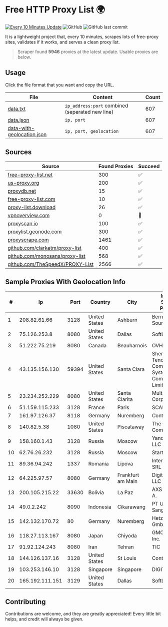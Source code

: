 
# Free HTTP Proxy List 🌍

[![Every 10 Minutes Update](https://github.com/mertguvencli/http-proxy-list/actions/workflows/main.yml/badge.svg?branch=main)](https://github.com/mertguvencli/http-proxy-list/actions/workflows/main.yml)
![GitHub](https://img.shields.io/github/license/mertguvencli/http-proxy-list)
![GitHub last commit](https://img.shields.io/github/last-commit/mertguvencli/http-proxy-list)

It is a lightweight project that, every 10 minutes, scrapes lots of free-proxy sites, validates if it works, and serves a clean proxy list.


> Scraper found **5946** proxies at the latest update. Usable proxies are below.

## Usage

Click the file format that you want and copy the URL.


|File|Content|Count|
|----|-------|-----|
|[data.txt](https://raw.githubusercontent.com/mertguvencli/http-proxy-list/main/proxy-list/data.txt)|`ip_address:port` combined (seperated new line)|607|
|[data.json](https://raw.githubusercontent.com/mertguvencli/http-proxy-list/main/proxy-list/data.json)|`ip, port`|607|
|[data-with-geolocation.json](https://raw.githubusercontent.com/mertguvencli/http-proxy-list/main/proxy-list/data-with-geolocation.json)|`ip, port, geolocation`|607|

## Sources

|Source|Found Proxies|Succeed|
|------|-------------|-------|
|[free-proxy-list.net](https://free-proxy-list.net)|300|✅|
|[us-proxy.org](https://www.us-proxy.org)|200|✅|
|[proxydb.net](http://proxydb.net)|15|✅|
|[free-proxy-list.com](https://free-proxy-list.com/?page=&port=&type%5B%5D=http&type%5B%5D=https&up_time=0&search=Search)|10|✅|
|[proxy-list.download](https://www.proxy-list.download/HTTP)|26|✅|
|[vpnoverview.com](https://vpnoverview.com/privacy/anonymous-browsing/free-proxy-servers)|0|🚫|
|[proxyscan.io](https://www.proxyscan.io)|100|✅|
|[proxylist.geonode.com](https://proxylist.geonode.com/api/proxy-list?limit=300&page=1&sort_by=lastChecked&sort_type=desc&protocols=http,https)|300|✅|
|[proxyscrape.com](https://api.proxyscrape.com/v2/?request=displayproxies&protocol=http&timeout=10000&country=all&ssl=all&anonymity=all)|1461|✅|
|[github.com/clarketm/proxy-list](https://raw.githubusercontent.com/clarketm/proxy-list/master/proxy-list-raw.txt)|400|✅|
|[github.com/monosans/proxy-list](https://raw.githubusercontent.com/monosans/proxy-list/main/proxies/http.txt)|568|✅|
|[github.com/TheSpeedX/PROXY-List](https://raw.githubusercontent.com/TheSpeedX/PROXY-List/master/http.txt)|2566|✅|


## Sample Proxies With Geolocation Info

|#|Ip|Port|Country|City|Internet Service Provider|
|-|--|----|-------|----|-------------------------|
|1|208.82.61.66|3128|United States|Ashburn|Bernardi Sounds|
|2|75.126.253.8|8080|United States|Dallas|SoftLayer|
|3|51.222.75.219|8080|Canada|Beauharnois|OVH Hosting|
|4|43.135.156.130|59394|United States|Santa Clara|Shenzhen Tencent Computer Systems Company Limited|
|5|23.234.252.229|8080|United States|Santa Clarita|Multacom Corporation|
|6|51.159.115.233|3128|France|Paris|SCALEWAY|
|7|161.97.126.37|8118|Germany|Nuremberg|Contabo GmbH|
|8|140.82.5.38|1080|United States|Piscataway|The Constant Company|
|9|158.160.1.43|3128|Russia|Moscow|Yandex.Cloud LLC|
|10|62.76.26.232|3128|Russia|Moscow|Start LLC|
|11|89.36.94.242|1337|Romania|Lipova|Interkvm Host SRL|
|12|64.225.97.57|8080|Germany|Frankfurt am Main|DigitalOcean, LLC|
|13|200.105.215.22|33630|Bolivia|La Paz|AXS Bolivia S. A.|
|14|49.0.2.242|8090|Indonesia|Cikarawang|PT Usaha Adi Sanggoro|
|15|142.132.170.72|80|Germany|Nuremberg|Hetzner Online GmbH|
|16|118.27.113.167|8080|Japan|Chiyoda|GMO Internet, Inc.|
|17|91.92.124.243|8080|Iran|Tehran|TIC|
|18|144.126.137.16|3128|United States|St Louis|Contabo Inc.|
|19|103.253.146.10|3128|Singapore|Singapore|DIGITALOCEAN|
|20|165.192.111.151|3129|United States|Dallas|SoftLayer|



## Contributing

Contributions are welcome, and they are greatly appreciated! Every
little bit helps, and credit will always be given.

